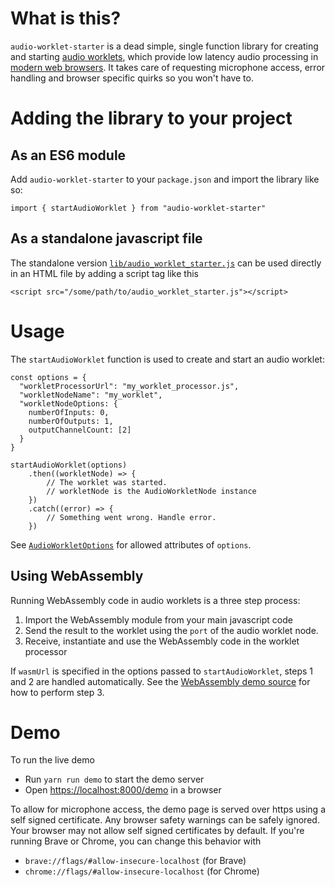 # What is this?

`audio-worklet-starter` is a dead simple, single function library for creating and starting [audio worklets](https://developer.mozilla.org/en-US/docs/Web/API/AudioWorkletNode), which provide low latency audio processing in [modern web browsers](https://caniuse.com/?search=AudioWorklet). It takes care of requesting microphone access, error handling and browser specific quirks so you won't have to.

# Adding the library to your project

## As an ES6 module

Add `audio-worklet-starter` to your `package.json` and import the library like so:

```import { startAudioWorklet } from "audio-worklet-starter"```

## As a standalone javascript file

The standalone version [`lib/audio_worklet_starter.js`](https://github.com/stuffmatic/audio-worklet-starter/blob/develop/lib/audio_worklet_starter.js) can be used directly in an HTML file by adding a script tag like this

```<script src="/some/path/to/audio_worklet_starter.js"></script>```

# Usage

The `startAudioWorklet` function is used to create and start an audio worklet:

```
const options = {
  "workletProcessorUrl": "my_worklet_processor.js",
  "workletNodeName": "my_worklet",
  "workletNodeOptions: {
    numberOfInputs: 0,
    numberOfOutputs: 1,
    outputChannelCount: [2]
  }
}

startAudioWorklet(options)
	.then((workletNode) => {
		// The worklet was started.
		// workletNode is the AudioWorkletNode instance
	})
	.catch((error) => {
		// Something went wrong. Handle error.
	})
```

See [`AudioWorkletOptions`](src/lib.ts#L37) for allowed attributes of `options`.


## Using WebAssembly

Running WebAssembly code in audio worklets is a three step process:

1. Import the WebAssembly module from your main javascript code
2. Send the result to the worklet using the `port` of the audio worklet node.
3. Receive, instantiate and use the WebAssembly code in the worklet processor

If `wasmUrl` is specified in the options passed to `startAudioWorklet`,  steps 1 and 2 are handled automatically. See the [WebAssembly demo source](demo/demo_wasm_processor.js) for how to perform step 3.

# Demo

To run the live demo

* Run `yarn run demo` to start the demo server
* Open [https://localhost:8000/demo](https://localhost:8000/demo) in a browser

To allow for microphone access, the demo page is served over https using a self signed certificate. Any browser safety warnings can be safely ignored. Your browser may not allow self signed certificates by default. If you're running Brave or Chrome, you can change this behavior with

* `brave://flags/#allow-insecure-localhost` (for Brave)
* `chrome://flags/#allow-insecure-localhost` (for Chrome)
